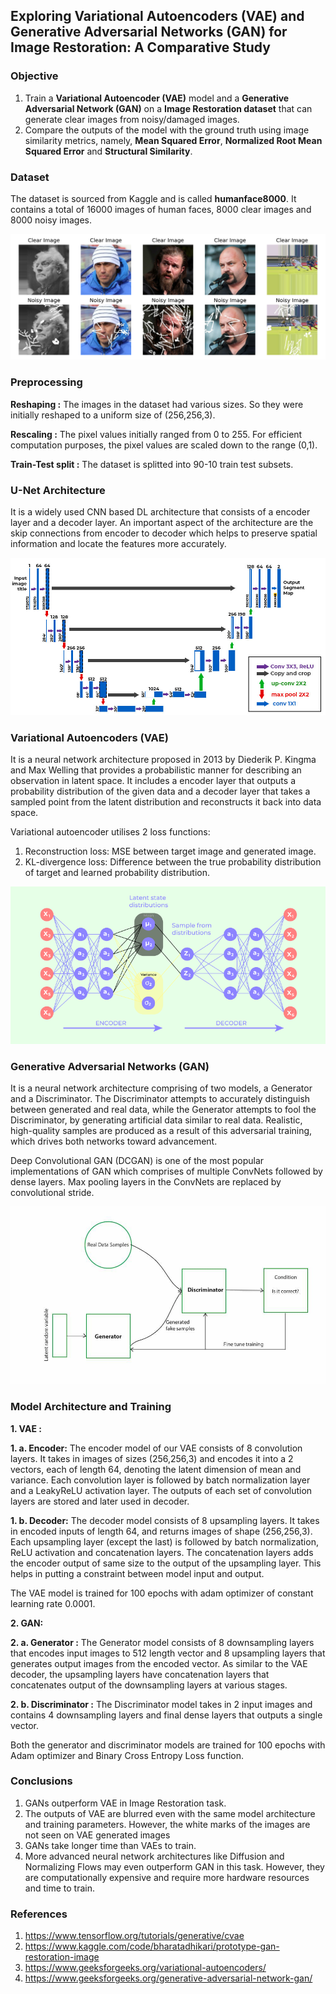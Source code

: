 ## Exploring Variational Autoencoders (VAE) and Generative Adversarial Networks (GAN) for Image Restoration: A Comparative Study

### Objective
1. Train a **Variational Autoencoder (VAE)** model and a **Generative Adversarial Network (GAN)** on a **Image Restoration dataset** that can generate clear images from noisy/damaged images.
2. Compare the outputs of the model with the ground truth using image similarity metrics, namely, **Mean Squared Error**, **Normalized Root Mean Squared Error** and **Structural Similarity**.

### Dataset
The dataset is sourced from Kaggle and is called **humanface8000**. It contains a total of 16000 images of human faces, 8000 clear images and 8000 noisy images.

<img title="Dataset preview" alt="." src="/images/Dataset glimpse (1).png">

### Preprocessing
**Reshaping :** The images in the dataset had various sizes. So they were initially reshaped to a uniform size of (256,256,3).

**Rescaling :** The pixel values initially ranged from 0 to 255. For efficient computation purposes, the pixel values are scaled down to the range (0,1).

**Train-Test split :** The dataset is splitted into 90-10 train test subsets.

### U-Net Architecture
It is a widely used CNN based DL architecture that consists of a encoder layer and a decoder layer.
An important aspect of the architecture are the skip connections from encoder to decoder which helps to preserve spatial information and locate the features more accurately.

<img title="UNet Architecture" alt="." src="/images/unet arch.jpg">


### Variational Autoencoders (VAE)
It is a neural network architecture proposed in 2013 by Diederik P. Kingma and Max Welling that provides a probabilistic manner for describing an observation in latent space. It includes a encoder layer that outputs a probability distribution of the given data and a decoder layer that takes a sampled point from the latent distribution and reconstructs it back into data space.

Variational autoencoder utilises 2 loss functions: 
1. Reconstruction loss: MSE between target image and generated image.
2. KL-divergence loss: Difference between the true probability distribution of target and learned probability distribution.

<img title="VAE Architecture" alt="." src="/images/Variational-AutoEncoder.png">

### Generative Adversarial Networks (GAN)
It is a neural network architecture comprising of two models, a Generator and a Discriminator. The Discriminator attempts to accurately distinguish between generated and real data, while the Generator attempts to fool the Discriminator, by generating artificial data similar to real data. Realistic, high-quality samples are produced as a result of this adversarial training, which drives both networks toward advancement.

Deep Convolutional GAN (DCGAN) is one of the most popular implementations of GAN which comprises of multiple ConvNets followed by dense layers. Max pooling layers in the ConvNets are replaced by convolutional stride.

<img title="GAN Architecture" alt="." src="/images/gans_gfg.jpg">

### Model Architecture and Training

**1. VAE :**

**1. a. Encoder:** The encoder model of our VAE consists of 8 convolution layers. It takes in images of sizes (256,256,3) and encodes it into a 2 vectors, each of length 64, denoting the latent dimension of mean and variance. Each convolution layer is followed by batch normalization layer and a LeakyReLU activation layer. The outputs of each set of convolution layers are stored and later used in decoder.

**1. b. Decoder:** The decoder model consists of 8 upsampling layers. It takes in encoded inputs of length 64, and returns images of shape (256,256,3). Each upsampling layer (except the last) is followed by batch normalization, ReLU activation and concatenation layers. The concatenation layers adds the encoder output of same size to the output of the upsampling layer. This helps in putting a constraint between model input and output.

The VAE model is trained for 100 epochs with adam optimizer of constant learning rate 0.0001.

**2. GAN:**

**2. a. Generator :** The Generator model consists of 8 downsampling layers that encodes input images to 512 length vector and 8 upsampling layers that generates output images from the encoded vector. As similar to the VAE decoder, the upsampling layers have concatenation layers that concatenates output of the downsampling layers at various stages.

**2. b. Discriminator :** The Discriminator model takes in 2 input images and contains 4 downsampling layers and final dense layers that outputs a single vector.

Both the generator and discriminator models are trained for 100 epochs with Adam optimizer and Binary Cross Entropy Loss function. 

### Conclusions
1. GANs outperform VAE in Image Restoration task.
2. The outputs of VAE are blurred even with the same model architecture and training parameters. However, the white marks of the images are not seen on VAE generated images
3. GANs take longer time than VAEs to train.
4. More advanced neural network architectures like Diffusion and Normalizing Flows may even outperform GAN in this task. However, they are computationally expensive and require more hardware resources and time to train.

### References
1. https://www.tensorflow.org/tutorials/generative/cvae
2. https://www.kaggle.com/code/bharatadhikari/prototype-gan-restoration-image
3. https://www.geeksforgeeks.org/variational-autoencoders/
4. https://www.geeksforgeeks.org/generative-adversarial-network-gan/
